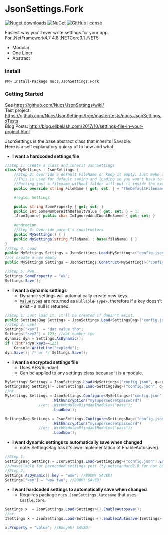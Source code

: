 # JsonSettings.Fork
[![Nuget downloads](https://img.shields.io/nuget/v/Nucs.JsonSettings.Fork.svg)](https://www.nuget.org/packages/nucs.JsonSettings.Fork/)
[![NuGet](https://img.shields.io/nuget/dt/Nucs.JsonSettings.Fork.svg)](https://github.com/Nucs/JsonSettings.Fork)
[![GitHub license](https://img.shields.io/github/license/mashape/apistatus.svg)](https://github.com/Nucs/JsonSettings.Fork/blob/master/LICENSE)

Easiest way you'll ever write settings for your app.<br>
For .NetFramework4.7 4.8 .NETCore3.1 .NET5 
* Modular
* One Liner
* Abstract
### Install
```
PM> Install-Package nucs.JsonSettings.Fork
```
### Getting Started
See https://github.com/Nucs/JsonSettings/wiki/<br>
Test project: https://github.com/Nucs/JsonSettings/tree/master/tests/nucs.JsonSettings.xTests<br>
Blog Posts: http://blog.elibelash.com/2017/10/settings-file-in-your-project.html

JsonSettings is the base abstract class that inherits ISavable.<br>
Here is a self explanatory quicky of to how and what:

* **I want a hardcoded settings file**
```C#
//Step 1: create a class and inherit JsonSettings
class MySettings : JsonSettings {
    //Step 2: override a default FileName or keep it empty. Just make sure to specify it when calling Load!
    //This is used for default saving and loading so you won't have to specify the filename/path every time.
    //Putting just a filename without folder will put it inside the executing file's directory.
    public override string FileName { get; set; } = "TheDefaultFilename.extension"; //for loading and saving.

    #region Settings

    public string SomeProperty { get; set; }
    public int SomeNumberWithDefaultValue { get; set; } = 1;
    [JsonIgnore] public char ImIgnoredAndIWontBeSaved { get; set; }
    
    #endregion
    //Step 3: Override parent's constructors
    public MySettings() { }
    public MySettings(string fileName) : base(fileName) { }
}
//Step 4: Load
public MySettings Settings = JsonSettings.Load<MySettings>("config.json"); //relative path to executing file.
//or create a new empty
public MySettings Settings = JsonSettings.Construct<MySettings>("config.json");

//Step 5: Pwn.
Settings.SomeProperty = "ok";
Settings.Save();
```

* **I want a dynamic settings**
    * Dynamic settings will automatically create new keys.
    * [`ValueType`s](https://docs.microsoft.com/en-us/dotnet/csharp/language-reference/keywords/value-types) are returned as `Nullable<Type>`, therefore if a key doesn't exist - a null is returned.    
```C#
//Step 1: Just load it, it'll be created if doesn't exist.
public SettingsBag Settings = JsonSettings.Load<SettingsBag>("config.json");
//Step 2: use!
Settings["key"]  = "dat value tho";
Settings["key2"] = 123; //dat number tho
dynamic dyn = Settings.AsDynamic();
if ((int?)dyn.key2==123)
    Console.WriteLine("explode");
dyn.Save(); /* or */ Settings.Save();
```
* **I want a encrypted settings file**
    * Uses AES/Rijndael
    * Can be applied to any settings class because it is a module.
```C#
MySettings Settings = JsonSettings.Load<MySettings>("config.json", q=>q.WithEncryption("mysupersecretpassword"));
SettingsBag Settings = JsonSettings.Load<SettingsBag>("config.json", q=>q.WithEncryption("mysupersecretpassword"));
//or
MySettings Settings = JsonSettings.Configure<MySettings>("config.json")
                     .WithEncryption("mysupersecretpassword")
               //or: .WithModule<RijndaelModule>("pass");
                     .LoadNow();

SettingsBag Settings = JsonSettings.Configure<SettingsBag>("config.json")
                     .WithEncryption("mysupersecretpassword")
               //or: .WithModule<RijndaelModule>("pass");
                     .LoadNow();

```
* **I want dynamic settings to automatically save when changed**
    * note: SettingsBag has it's own implementation of EnableAutosave().
```C#
//Step 1:
SettingsBag Settings = JsonSettings.Load<SettingsBag>("config.json").EnableAutosave();
//Unavailable for hardcoded settings yet! (ty netstandard2.0 for not being awesome on proxies)
//Step 2:
Settings.AsDynamic().key = "wow"; //BOOM! SAVED!
Settings["key"] = "wow two"; //BOOM! SAVED!
```

* **I want hardcoded settings to automatically save when changed**
    * Requires package `nucs.JsonSettings.Autosave` that uses `Castle.Core`.
```C#
Settings x  = JsonSettings.Load<Settings>().EnableAutosave();
//or:
ISettings x = JsonSettings.Load<Settings>().EnableIAutosave<ISettings>(); //Settings implements interface ISettings

x.Property = "value"; //Booyah! SAVED!
```

